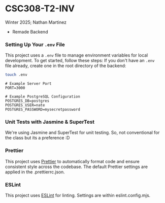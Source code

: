 # CSC308-T2-INV

Winter 2025; Nathan Martinez

- Remade Backend

### Setting Up Your `.env` File

This project uses a `.env` file to manage environment variables for local development. To get started, follow these steps:
If you don't have an `.env` file already, create one in the root directory of the backend:

```bash
touch .env
```

```Example .env
# Example Server Port
PORT=3000

# Example PostgreSQL Configuration
POSTGRES_DB=postgres
POSTGRES_USER=nate
POSTGRES_PASSWORD=mysecretpassword
```

### Unit Tests with Jasmine & SuperTest

We're using Jasmine and SuperTest for unit testing. So, not conventional for the class but its a preference :D

### Prettier

This project uses [Prettier](https://prettier.io/) to automatically format code and ensure consistent style across the codebase. The default Prettier settings are applied in the .prettierrc.json.

### ESLint

This project uses [ESLint](https://ESLint.org) for linting. Settings are within eslint.config.mjs.

```

```
